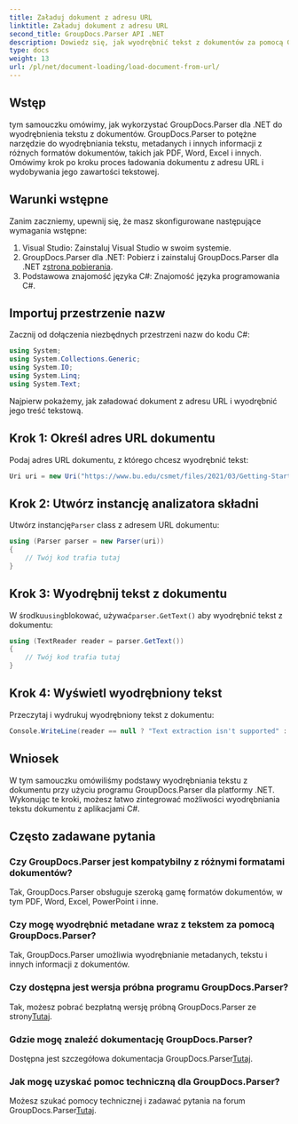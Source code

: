 ```yaml
---
title: Załaduj dokument z adresu URL
linktitle: Załaduj dokument z adresu URL
second_title: GroupDocs.Parser API .NET
description: Dowiedz się, jak wyodrębnić tekst z dokumentów za pomocą GroupDocs.Parser dla .NET. W tym samouczku opisano krok po kroku ładowanie dokumentu z adresu URL i wyodrębnianie tekstu.
type: docs
weight: 13
url: /pl/net/document-loading/load-document-from-url/
---
```

## Wstęp
tym samouczku omówimy, jak wykorzystać GroupDocs.Parser dla .NET do wyodrębnienia tekstu z dokumentów. GroupDocs.Parser to potężne narzędzie do wyodrębniania tekstu, metadanych i innych informacji z różnych formatów dokumentów, takich jak PDF, Word, Excel i innych. Omówimy krok po kroku proces ładowania dokumentu z adresu URL i wydobywania jego zawartości tekstowej.
## Warunki wstępne
Zanim zaczniemy, upewnij się, że masz skonfigurowane następujące wymagania wstępne:
1. Visual Studio: Zainstaluj Visual Studio w swoim systemie.
2.  GroupDocs.Parser dla .NET: Pobierz i zainstaluj GroupDocs.Parser dla .NET z[strona pobierania](https://releases.groupdocs.com/parser/net/).
3. Podstawowa znajomość języka C#: Znajomość języka programowania C#.

## Importuj przestrzenie nazw
Zacznij od dołączenia niezbędnych przestrzeni nazw do kodu C#:
```csharp
using System;
using System.Collections.Generic;
using System.IO;
using System.Linq;
using System.Text;
```

Najpierw pokażemy, jak załadować dokument z adresu URL i wyodrębnić jego treść tekstową.
## Krok 1: Określ adres URL dokumentu
Podaj adres URL dokumentu, z którego chcesz wyodrębnić tekst:
```csharp
Uri uri = new Uri("https://www.bu.edu/csmet/files/2021/03/Getting-Started-with-SQLite.pdf");
```
## Krok 2: Utwórz instancję analizatora składni
 Utwórz instancję`Parser` class z adresem URL dokumentu:
```csharp
using (Parser parser = new Parser(uri))
{
    // Twój kod trafia tutaj
}
```
## Krok 3: Wyodrębnij tekst z dokumentu
 W środku`using`blokować, używać`parser.GetText()` aby wyodrębnić tekst z dokumentu:
```csharp
using (TextReader reader = parser.GetText())
{
    // Twój kod trafia tutaj
}
```
## Krok 4: Wyświetl wyodrębniony tekst
Przeczytaj i wydrukuj wyodrębniony tekst z dokumentu:
```csharp
Console.WriteLine(reader == null ? "Text extraction isn't supported" : reader.ReadToEnd());
```

## Wniosek
W tym samouczku omówiliśmy podstawy wyodrębniania tekstu z dokumentu przy użyciu programu GroupDocs.Parser dla platformy .NET. Wykonując te kroki, możesz łatwo zintegrować możliwości wyodrębniania tekstu dokumentu z aplikacjami C#.

## Często zadawane pytania
### Czy GroupDocs.Parser jest kompatybilny z różnymi formatami dokumentów?
Tak, GroupDocs.Parser obsługuje szeroką gamę formatów dokumentów, w tym PDF, Word, Excel, PowerPoint i inne.
### Czy mogę wyodrębnić metadane wraz z tekstem za pomocą GroupDocs.Parser?
Tak, GroupDocs.Parser umożliwia wyodrębnianie metadanych, tekstu i innych informacji z dokumentów.
### Czy dostępna jest wersja próbna programu GroupDocs.Parser?
 Tak, możesz pobrać bezpłatną wersję próbną GroupDocs.Parser ze strony[Tutaj](https://releases.groupdocs.com/).
### Gdzie mogę znaleźć dokumentację GroupDocs.Parser?
 Dostępna jest szczegółowa dokumentacja GroupDocs.Parser[Tutaj](https://reference.groupdocs.com/parser/net/).
### Jak mogę uzyskać pomoc techniczną dla GroupDocs.Parser?
Możesz szukać pomocy technicznej i zadawać pytania na forum GroupDocs.Parser[Tutaj](https://forum.groupdocs.com/c/parser/17).